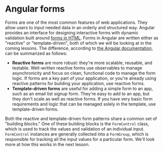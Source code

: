 # Angular forms
<!--
  Describe: https://docs.google.com/presentation/d/1yJiei-PKTcQQ9v0B48Yl0Fvvt9KHgJfu2NVoJupMfnM/edit#slide=id.g57baba6955_1_14
  Describe: https://docs.google.com/presentation/d/1yJiei-PKTcQQ9v0B48Yl0Fvvt9KHgJfu2NVoJupMfnM/edit#slide=id.g57baba6955_1_21
-->

Forms are one of the most common features of web applications.  They allow users to input needed data in an orderly and structured way.  Angular provides an interface for designing interactive forms with dynamic validation built around [forms in HTML](https://developer.mozilla.org/en-US/docs/Learn/HTML/Forms). Forms in Angular are written either as "reactive" or "template-driven", both of which we will be looking at in the coming lessons.  The difference, according to [the Angular documentation](https://angular.io/guide/forms-overview), can be summarized as follows:

* **Reactive forms** are more robust: they're more scalable, reusable, and testable. Well-written reactive forms use observables to manage asynchronicity and focus on clean, functional code to manage the form logic.  If forms are a key part of your application, or you're already using reactive patterns for building your application, use reactive forms.
* **Template-driven forms** are useful for adding a simple form to an app, such as an email list signup form. They're easy to add to an app, but they don't scale as well as reactive forms. If you have very basic form requirements and logic that can be managed solely in the template, use template-driven forms.

Both the reactive and template-driven form patterns share a common set of "building blocks."  One of these building blocks is the `FormControl` class, which is used to track the values and validation of an individual input.  `FormControl` instances are generally collected into a `FormGroup`, which is responsible for tracking all the input values for a particular form.  We'll look more at how this works in the next lesson.
